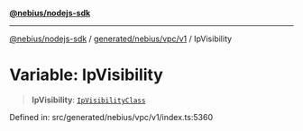 [**@nebius/nodejs-sdk**](../../../../../README.md)

---

[@nebius/nodejs-sdk](../../../../../README.md) / [generated/nebius/vpc/v1](../README.md) / IpVisibility

# Variable: IpVisibility

> **IpVisibility**: [`IpVisibilityClass`](../type-aliases/IpVisibilityClass.md)

Defined in: src/generated/nebius/vpc/v1/index.ts:5360
